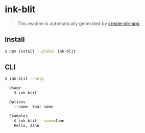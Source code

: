 # ink-blit

> This readme is automatically generated by [create-ink-app](https://github.com/vadimdemedes/create-ink-app)

## Install

```bash
$ npm install --global ink-blit
```

## CLI

```bash
$ ink-blit --help

  Usage
    $ ink-blit

  Options
    --name  Your name

  Examples
    $ ink-blit --name=Jane
    Hello, Jane
```
